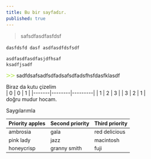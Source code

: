 ```yaml
---
title: Bu bir sayfadır.
published: true
---
```


> safsdfasdfasfdsf  

``
dasfdsfd dasf
asdfasdfdsfsdf
``

```
asdfasdfasdfasjdfhsaf
ksadfjsadf
```

![image](../assets/images/bullet.png)
sadfdsafsadfsdfadsafsdfadsfhsfdasfklasdf  

Biraz da kutu çizelim   
| 0 | 0 | 1 |
|-------|--------|---------|
| 1 | 2 | 3 |
| 3 | 2 | 1 |  
doğru mudur hocam.  

Saygılarımla  

| Priority apples | Second priority | Third priority |
|-------|--------|---------|
| ambrosia | gala | red delicious |
| pink lady | jazz | macintosh |
| honeycrisp | granny smith | fuji |



